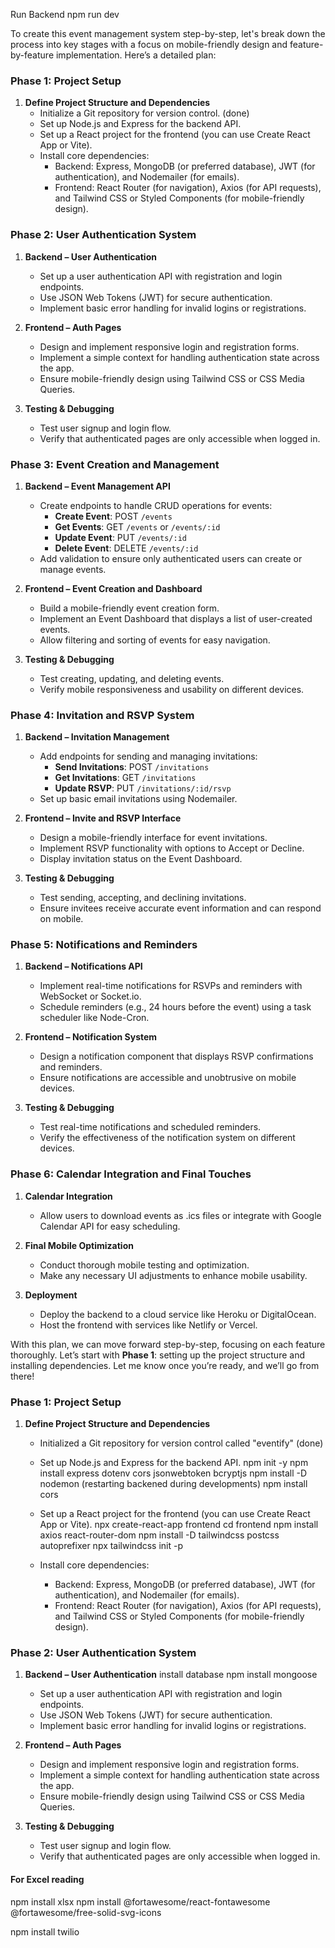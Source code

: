 Run Backend
npm run dev



To create this event management system step-by-step, let's break down the process into key stages with a focus on mobile-friendly design and feature-by-feature implementation. Here’s a detailed plan:

### **Phase 1: Project Setup**

1. **Define Project Structure and Dependencies**
   - Initialize a Git repository for version control. (done)
   - Set up Node.js and Express for the backend API.
   - Set up a React project for the frontend (you can use Create React App or Vite).
   - Install core dependencies:
     - Backend: Express, MongoDB (or preferred database), JWT (for authentication), and Nodemailer (for emails).
     - Frontend: React Router (for navigation), Axios (for API requests), and Tailwind CSS or Styled Components (for mobile-friendly design).

### **Phase 2: User Authentication System**

1. **Backend – User Authentication**
   - Set up a user authentication API with registration and login endpoints.
   - Use JSON Web Tokens (JWT) for secure authentication.
   - Implement basic error handling for invalid logins or registrations.

2. **Frontend – Auth Pages**
   - Design and implement responsive login and registration forms.
   - Implement a simple context for handling authentication state across the app.
   - Ensure mobile-friendly design using Tailwind CSS or CSS Media Queries.

3. **Testing & Debugging**
   - Test user signup and login flow.
   - Verify that authenticated pages are only accessible when logged in.

### **Phase 3: Event Creation and Management**

1. **Backend – Event Management API**
   - Create endpoints to handle CRUD operations for events:
     - **Create Event**: POST `/events`
     - **Get Events**: GET `/events` or `/events/:id`
     - **Update Event**: PUT `/events/:id`
     - **Delete Event**: DELETE `/events/:id`
   - Add validation to ensure only authenticated users can create or manage events.

2. **Frontend – Event Creation and Dashboard**
   - Build a mobile-friendly event creation form.
   - Implement an Event Dashboard that displays a list of user-created events.
   - Allow filtering and sorting of events for easy navigation.

3. **Testing & Debugging**
   - Test creating, updating, and deleting events.
   - Verify mobile responsiveness and usability on different devices.

### **Phase 4: Invitation and RSVP System**

1. **Backend – Invitation Management**
   - Add endpoints for sending and managing invitations:
     - **Send Invitations**: POST `/invitations`
     - **Get Invitations**: GET `/invitations`
     - **Update RSVP**: PUT `/invitations/:id/rsvp`
   - Set up basic email invitations using Nodemailer.

2. **Frontend – Invite and RSVP Interface**
   - Design a mobile-friendly interface for event invitations.
   - Implement RSVP functionality with options to Accept or Decline.
   - Display invitation status on the Event Dashboard.

3. **Testing & Debugging**
   - Test sending, accepting, and declining invitations.
   - Ensure invitees receive accurate event information and can respond on mobile.

### **Phase 5: Notifications and Reminders**

1. **Backend – Notifications API**
   - Implement real-time notifications for RSVPs and reminders with WebSocket or Socket.io.
   - Schedule reminders (e.g., 24 hours before the event) using a task scheduler like Node-Cron.

2. **Frontend – Notification System**
   - Design a notification component that displays RSVP confirmations and reminders.
   - Ensure notifications are accessible and unobtrusive on mobile devices.

3. **Testing & Debugging**
   - Test real-time notifications and scheduled reminders.
   - Verify the effectiveness of the notification system on different devices.

### **Phase 6: Calendar Integration and Final Touches**

1. **Calendar Integration**
   - Allow users to download events as .ics files or integrate with Google Calendar API for easy scheduling.
   
2. **Final Mobile Optimization**
   - Conduct thorough mobile testing and optimization.
   - Make any necessary UI adjustments to enhance mobile usability.

3. **Deployment**
   - Deploy the backend to a cloud service like Heroku or DigitalOcean.
   - Host the frontend with services like Netlify or Vercel.

With this plan, we can move forward step-by-step, focusing on each feature thoroughly. Let’s start with **Phase 1**: setting up the project structure and installing dependencies. Let me know once you’re ready, and we’ll go from there!



### **Phase 1: Project Setup**

1. **Define Project Structure and Dependencies**
   - Initialized a Git repository for version control called "eventify" (done)
   - Set up Node.js and Express for the backend API.
            npm init -y
            npm install express dotenv cors jsonwebtoken bcryptjs
            npm install -D nodemon (restarting backened during developments)
            npm install cors

   - Set up a React project for the frontend (you can use Create React App or Vite).
            npx create-react-app frontend
            cd frontend
            npm install axios react-router-dom
            npm install -D tailwindcss postcss autoprefixer
            npx tailwindcss init -p

   - Install core dependencies:
     - Backend: Express, MongoDB (or preferred database), JWT (for authentication), and Nodemailer (for emails).
     - Frontend: React Router (for navigation), Axios (for API requests), and Tailwind CSS or Styled Components (for mobile-friendly design).

### **Phase 2: User Authentication System**

1. **Backend – User Authentication**
   install database 
   npm install mongoose

   - Set up a user authentication API with registration and login endpoints.
   - Use JSON Web Tokens (JWT) for secure authentication.
   - Implement basic error handling for invalid logins or registrations.

2. **Frontend – Auth Pages**
   - Design and implement responsive login and registration forms.
   - Implement a simple context for handling authentication state across the app.
   - Ensure mobile-friendly design using Tailwind CSS or CSS Media Queries.

3. **Testing & Debugging**
   - Test user signup and login flow.
   - Verify that authenticated pages are only accessible when logged in.


#### For Excel reading

   npm install xlsx
   npm install @fortawesome/react-fontawesome @fortawesome/free-solid-svg-icons

   npm install twilio


